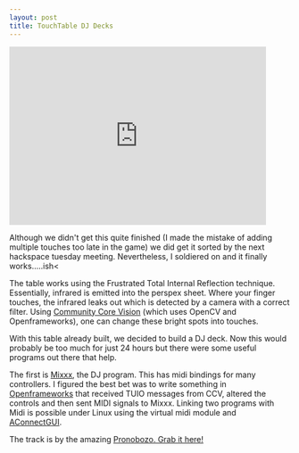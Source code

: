 ```yaml
--- 
layout: post
title: TouchTable DJ Decks
---
```


<iframe src="https://player.vimeo.com/video/14897790?portrait=0" width="460" height="320" frameborder="0"></iframe>


Although we didn't get this quite finished (I made the mistake of adding multiple touches too late in the game) we did get it sorted by the next hackspace tuesday meeting. Nevertheless, I soldiered on and it finally works.....ish<


The table works using the Frustrated Total Internal Reflection technique. Essentially, infrared is emitted into the perspex sheet. Where your finger touches, the infrared leaks out which is detected by a camera with a correct filter. Using <a href="http://www.google.com/url?sa=t&source=web&cd=2&ved=0CBcQFjAB&url=http%3A%2F%2Fnuicode.com%2Fprojects%2Ftbeta&ei=lc6MTI6JIoqqngfk89iOCw&usg=AFQjCNG78NLnV_-hOPAui4VEBRNrBq2T0Q&sig2=yT9M3nNucGKVPYDpo9Gr5A">Community Core Vision</a> (which uses OpenCV and Openframeworks), one can change these bright spots into touches.

With this table already built, we decided to build a DJ deck. Now this would probably be too much for just 24 hours but there were some useful programs out there that help.


The first is <a href="http://www.google.com/url?sa=t&source=web&cd=1&ved=0CB8QFjAA&url=http%3A%2F%2Fwww.mixxx.org%2F&ei=s86MTJq9JobQngf7pbyFCw&usg=AFQjCNHNr1Ax9CegWkr19Nqgww57oGgThA&sig2=7x6vUtImkslxUZMB7RY3jg">Mixxx</a>, the DJ program. This has midi bindings for many controllers. I figured the best bet was to write something in <a href="http://www.google.com/url?sa=t&source=web&cd=3&ved=0CCEQFjAC&url=http%3A%2F%2Fopenframeworks.cc%2F&ei=xM6MTL6mIoufnAfz8NmUCw&usg=AFQjCNGf3s4rMuk8wdEs37e8jI3Sz5YHmA&sig2=ykZd8VqQGAyzERp5D9jtkw">Openframeworks</a> that received TUIO messages from CCV, altered the controls and then sent MIDI signals to Mixxx. Linking two programs with Midi is possible under Linux using the virtual midi module and <a href="http://lintian.debian.org/full/piem@debian.org.html">AConnectGUI</a>.


The track is by the amazing <a href="http://www.pronobozo.com/remixes/NIN%20-%20Only%20(Pronobozo%20Remix)">Pronobozo. Grab it here!</a>